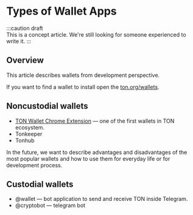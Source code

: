 # Types of Wallet Apps

:::caution draft   
This is a concept article. We're still looking for someone experienced to write it.
:::

## Overview

This article describes wallets from development perspective.

If you want to find a wallet to install open the [ton.org/wallets](https://ton.org/wallets).

## Noncustodial wallets

* [TON Wallet Chrome Extension](https://chrome.google.com/webstore/detail/ton-wallet/nphplpgoakhhjchkkhmiggakijnkhfnd) — one of the first wallets in TON ecosystem.
* Tonkeeper
* Tonhub

In the future, we want to describe advantages and disadvantages of the most popular wallets and how to use them for everyday life or for development process.

## Custodial wallets

* @wallet — bot application to send and receive TON inside Telegram.
* @cryptobot — telegram bot 